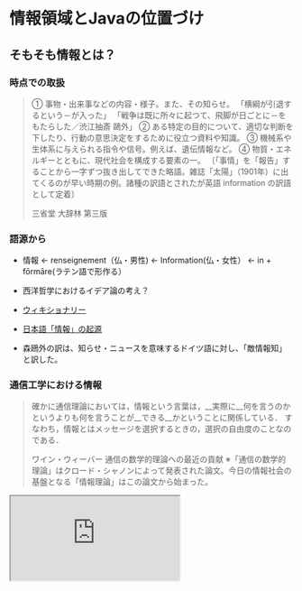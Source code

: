 # 情報領域とJavaの位置づけ

## そもそも情報とは？

### 時点での取扱
>① 事物・出来事などの内容・様子。また、その知らせ。 「横綱が引退するという－が入った」 「戦争は既に所々に起つて、飛脚が日ごとに－をもたらした／渋江抽斎 鷗外」
>② ある特定の目的について、適切な判断を下したり、行動の意思決定をするために役立つ資料や知識。
>③ 機械系や生体系に与えられる指令や信号。例えば、遺伝情報など。
>④ 物質・エネルギーとともに、現代社会を構成する要素の一。 〔「事情」を「報告」することから一字ずつ抜き出してできた略語。雑誌「太陽」（1901年）に出てくるのが早い時期の例。諸種の訳語とされたが英語 information の訳語として定着〕
>
> 三省堂 大辞林 第三版

### 語源から

- 情報 <- renseignement（仏・男性) <- Information(仏・女性） <- in + fōrmāre(ラテン語で形作る）
 - 西洋哲学におけるイデア論の考え？

- [ウィキショナリー](https://ja.wiktionary.org/wiki/informare#%E3%83%A9%E3%83%86%E3%83%B3%E8%AA%9E)
- [日本語「情報」の起源](http://www.cs.ube-c.ac.jp/kyouiku/siryou/jyouhou.html)
 - 森鴎外の訳は、知らせ・ニュースを意味するドイツ語に対し、「敵情報知」と訳した。


### 通信工学における情報

> 確かに通信理論においては，情報という言葉は，__実際に__何を言うのかというよりも何を言うことが__できる__かということに関係している．
> すなわち，情報とはメッセージを選択するときの，選択の自由度のことなのである．
>
> ワイン・ウィーバー 通信の数学的理論への最近の貢献
> ※「通信の数学的理論」はクロード・シャノンによって発表された論文。今日の情報社会の基盤となる「情報理論」はこの論文から始まった。

<iframe src=http://mathurl.com/y2f3kpgg></iframe>

